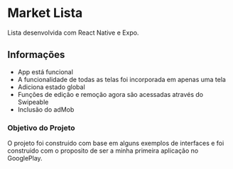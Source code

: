 # Market Lista
  Lista desenvolvida com React Native e Expo.

## Informações
  - App está funcional
  - A funcionalidade de todas as telas foi incorporada em apenas uma tela
  - Adiciona estado global 
  - Funções de edição e remoção agora são acessadas através do Swipeable
  - Inclusão do adMob

### Objetivo do Projeto
  O projeto foi construido com base em alguns exemplos de interfaces e foi construido com o proposito de ser a minha primeira aplicação no GooglePlay.
